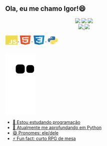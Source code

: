 ## Ola, eu me chamo Igor!😄
<div> 
<div align="center">
  <a href="https://www.instagram.com/igorpalmieri1/"><img src="https://img.shields.io/badge/-Instagram-%23E4405F?style=for-the-badge&logo=instagram&logoColor=white" target="_blank"></a>
  <a href = "mailto:idupalmieri@gmail.com"><img src="https://img.shields.io/badge/-Gmail-%23333?style=for-the-badge&logo=gmail&logoColor=white" target="_blank"></a>
  <a href="https://www.linkedin.com/in/igor-palmieri-357503184/"_blank"><img src="https://img.shields.io/badge/-LinkedIn-%230077B5?style=for-the-badge&logo=linkedin&logoColor=white" target="_blank"></a> 
 
</div>
<div align="center">
  <a href="https://github.com/IgorARP">
  <img height="155em" src="https://github-readme-stats.vercel.app/api?username=IgorARP&show_icons=true&theme=dark&include_all_commits=true&count_private=true"/>
  <img height="155em" src="https://github-readme-stats.vercel.app/api/top-langs/?username=IgorARP&layout=compact&langs_count=7&theme=dark"/>
</div>
<div style="display: inline_block"><br>
  <img align="center" alt="IgorARP-Js" height="30" width="40" src="https://raw.githubusercontent.com/devicons/devicon/master/icons/javascript/javascript-plain.svg">
  <img align="center" alt="IgorARP-HTML" height="30" width="40" src="https://raw.githubusercontent.com/devicons/devicon/master/icons/html5/html5-original.svg">
  <img align="center" alt="IgorARP-CSS" height="30" width="40" src="https://raw.githubusercontent.com/devicons/devicon/master/icons/css3/css3-original.svg">
  <img align="center" alt="IgorARP-Python" height="30" width="40" src="https://raw.githubusercontent.com/devicons/devicon/master/icons/python/python-original.svg">
</div>
  
  ##
 
<div> 
 
  ![Snake animation](https://github.com/IgorARP/IgorARP/blob/output/github-contribution-grid-snake.svg)
 
</div>


- 🔭 Estou estudando programação
- 🌱 Atualmente me aprofundando em Python
- 😄 Pronomes: ele/dele
- ⚡ Fun fact: curto RPG de mesa

